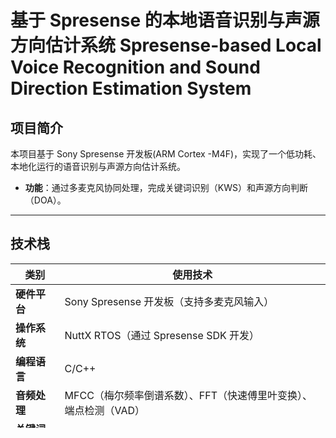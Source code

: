 # 基于 Spresense 的本地语音识别与声源方向估计系统 Spresense-based Local Voice Recognition and Sound Direction Estimation System
## 项目简介
本项目基于 Sony Spresense 开发板(ARM Cortex -M4F)，实现了一个低功耗、本地化运行的语音识别与声源方向估计系统。  
- **功能**：通过多麦克风协同处理，完成关键词识别（KWS）和声源方向判断（DOA）。  
---

## 技术栈
| **类别**       | **使用技术**                                                                 |
|----------------|-----------------------------------------------------------------------------|
| **硬件平台**   | Sony Spresense 开发板（支持多麦克风输入）                                   |
| **操作系统**   | NuttX RTOS（通过 Spresense SDK 开发）                                       |
| **编程语言**   | C/C++                                                                       |
| **音频处理**   | MFCC（梅尔频率倒谱系数）、FFT（快速傅里叶变换）、端点检测（VAD）             |
| **关键词识别** | PicoVoice KWS 模型 / 自定义轻量级模型                                        |
| **方向估计**   | Delay-and-Sum Beamforming 算法 / DOA（声源方向估计）算法                     |
| **通信接口**   | UART（串口通信）、SPI（扩展接口）                                           |

---

## 功能模块
| **模块名称**   | **功能说明**                                                                 |
|----------------|-----------------------------------------------------------------------------|
| **音频采集模块** | 利用 Spresense 的多麦克风接口（如 I2S 麦克风阵列）进行实时声音采集。         |
| **语音识别模块** | 实现本地关键词识别（KWS），支持自定义唤醒词（如“你好，世界”）。               |
| **声源定位模块** | 基于波束成形（Beamforming）算法，估计声源方向（如 0°、90°、180° 等）。         |
| **控制输出模块** | 将识别结果（关键词）和声源方向信息通过 UART 串口发送给主机设备。               |

---

## 硬件连接
- **麦克风阵列**：通过 Spresense 的 I2S 接口连接多麦克风（如 2/4 麦克风阵列）。  
- **串口通信**：使用 UART 接口（如 Serial1）与主机设备交互。  
- **扩展接口**：SPI 接口可用于外接传感器或存储设备。  

---

## 软件架构
### 初始化阶段
- 配置音频采样率、通道数。  
- 初始化 KWS 模型和 DOA 算法参数。  

### 主循环
1. 实时采集音频数据并存储到缓冲区。  
2. 调用 KWS 模型检测关键词。  
3. 调用 DOA 算法计算声源方向。  
4. 通过串口输出结果（如 "WAKEUP,180" 表示检测到唤醒词且声源在 180° 方向）。  

---

## 使用示例
### 启动系统
- 上电后，系统自动初始化并等待指令。  

### 串口交互
- 输入 `start` 开始录音并检测。  
- 输入 `stop` 停止录音。  
- 输入 `help` 查看帮助信息。  

### 输出结果
- 检测到唤醒词时，串口输出：`"WAKEUP,90"`（关键词 + 方向）。  
- 未检测到关键词时，仅输出方向信息（如 `"NOISE,45"`）。  

---

## 使用 FFT 相位差计算 DOA
### 原理
通过两个麦克风信号的频域相位差，估算声波到达的时间差，从而推导出声源方向。  

### 算法原理简述
1. 对两个通道的音频信号分别做 FFT。  
2. 计算每个频率 bin 的相位差。  
3. 根据平均相位差和频率，计算时间差 Δt。  
4. 利用公式计算角度：  
   \[
   θ = \arcsin\left(\frac{d \cdot \Delta t}{c}\right)
   \]  
   其中：  
   - \( c \) 是声速（34300 cm/s）。  
   - \( d \) 是麦克风间距（cm）。  
   - \( \Delta t \) 是时延（秒）。  

### 所需模块
- FFT 库（如 arduinoFFT 或 CMSIS-DSP）。  
- 音频缓冲区处理。  
- 相位差计算函数。  
- 角度转换函数。  

---
